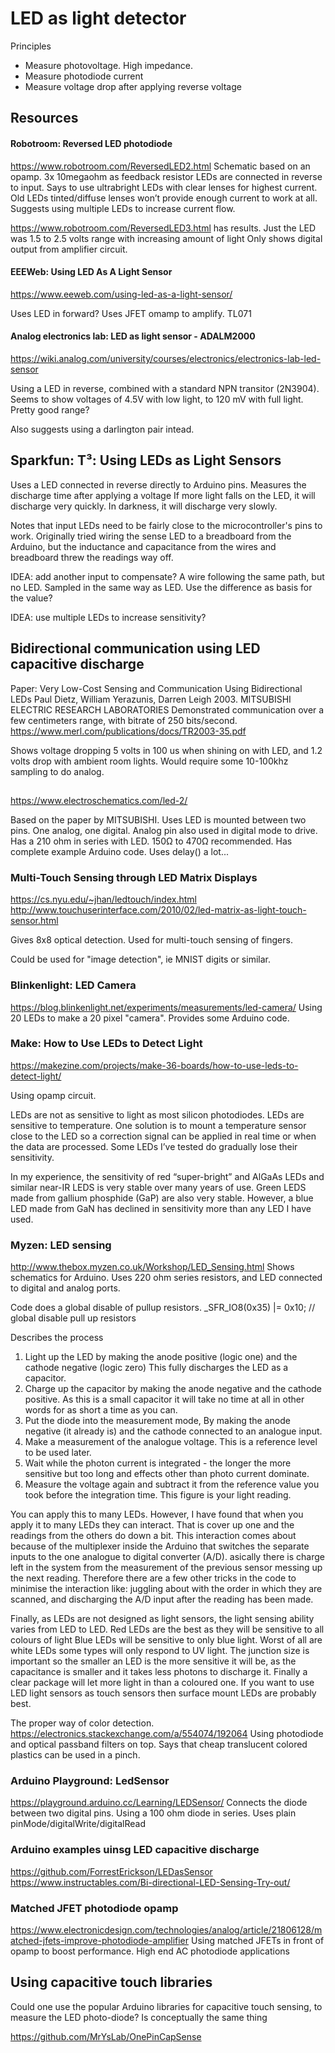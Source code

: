 
# LED as light detector

Principles

- Measure photovoltage. High impedance.
- Measure photodiode current
- Measure voltage drop after applying reverse voltage 

## Resources

#### Robotroom: Reversed LED photodiode
https://www.robotroom.com/ReversedLED2.html
Schematic based on an opamp. 3x 10megaohm as feedback resistor
LEDs are connected in reverse to input.
Says to use ultrabright LEDs with clear lenses for highest current.
Old LEDs tinted/diffuse lenses won’t provide enough current to work at all.
Suggests using multiple LEDs to increase current flow.

https://www.robotroom.com/ReversedLED3.html
has results.
Just the LED was 1.5 to 2.5 volts range with increasing amount of light
Only shows digital output from amplifier circuit.

#### EEEWeb: Using LED As A Light Sensor
https://www.eeweb.com/using-led-as-a-light-sensor/

Uses LED in forward?
Uses JFET omamp to amplify. TL071

#### Analog electronics lab: LED as light sensor - ADALM2000
https://wiki.analog.com/university/courses/electronics/electronics-lab-led-sensor

Using a LED in reverse, combined with a standard NPN transitor (2N3904).
Seems to show voltages of 4.5V with low light, to 120 mV with full light.
Pretty good range?


Also suggests using a darlington pair intead.

## Sparkfun: T³: Using LEDs as Light Sensors

Uses a LED connected in reverse directly to Arduino pins.
Measures the discharge time after applying a voltage
If more light falls on the LED, it will discharge very quickly. In darkness, it will discharge very slowly.

Notes that input LEDs need to be fairly close to the microcontroller's pins to work.
Originally tried wiring the sense LED to a breadboard from the Arduino,
but the inductance and capacitance from the wires and breadboard threw the readings way off.

IDEA: add another input to compensate?
A wire following the same path, but no LED.
Sampled in the same way as LED. Use the difference as basis for the value?

IDEA: use multiple LEDs to increase sensitivity?

## Bidirectional communication using LED capacitive discharge

Paper: Very Low-Cost Sensing and Communication Using Bidirectional LEDs
Paul Dietz, William Yerazunis, Darren Leigh
2003.
MITSUBISHI ELECTRIC RESEARCH LABORATORIES
Demonstrated communication over a few centimeters range,
with bitrate of 250 bits/second.
https://www.merl.com/publications/docs/TR2003-35.pdf

Shows voltage dropping 5 volts in 100 us when shining on with LED,
and 1.2 volts drop with ambient room lights.
Would require some 10-100khz sampling to do analog.

##

https://www.electroschematics.com/led-2/

Based on the paper by MITSUBISHI.
Uses
LED is mounted between two pins. One analog, one digital.
Analog pin also used in digital mode to drive.
Has a 210 ohm in series with LED. 150Ω to 470Ω recommended.
Has complete example Arduino code.
Uses delay() a lot...

### Multi-Touch Sensing through LED Matrix Displays 
https://cs.nyu.edu/~jhan/ledtouch/index.html
http://www.touchuserinterface.com/2010/02/led-matrix-as-light-touch-sensor.html

Gives 8x8 optical detection.
Used for multi-touch sensing of fingers.

Could be used for "image detection", ie MNIST digits or similar.



### Blinkenlight: LED Camera
https://blog.blinkenlight.net/experiments/measurements/led-camera/
Using 20 LEDs to make a 20 pixel "camera".
Provides some Arduino code.

### Make: How to Use LEDs to Detect Light 
https://makezine.com/projects/make-36-boards/how-to-use-leds-to-detect-light/

Using opamp circuit.

LEDs are not as sensitive to light as most silicon photodiodes.
LEDs are sensitive to temperature. 
One solution is to mount a temperature sensor close to the LED so a correction signal can be applied in real time or when the data are processed.
Some LEDs I’ve tested do gradually lose their sensitivity.

In my experience, the sensitivity of red “super-bright” and AlGaAs LEDs and similar near-IR LEDS is very stable over many years of use.
Green LEDS made from gallium phosphide (GaP) are also very stable.
However, a blue LED made from GaN has declined in sensitivity more than any LED I have used.


### Myzen: LED sensing
http://www.thebox.myzen.co.uk/Workshop/LED_Sensing.html
Shows schematics for Arduino. Uses 220 ohm series resistors, and LED connected to digital and analog ports.

Code does a global disable of pullup resistors.
_SFR_IO8(0x35) |= 0x10;   // global disable pull up resistors

Describes the process

1. Light up the LED by making the anode positive (logic one) and the cathode negative (logic zero)
This fully discharges the LED as a capacitor.
2. Charge up the capacitor by making the anode negative and the cathode positive.
As this is a small capacitor it will take no time at all in other words for as short a time as you can.
3. Put the diode into the measurement mode,
By making the anode negative (it already is) and the cathode connected to an analogue input.
4. Make a measurement of the analogue voltage.
This is a reference level to be used later.
5. Wait while the photon current is integrated - the longer the more sensitive but too long and effects other than photo current dominate.
6. Measure the voltage again and subtract it from the reference value you took before the integration time. This figure is your light reading.

You can apply this to many LEDs.
However, I have found that when you apply it to many LEDs they can interact.
That is cover up one and the readings from the others do down a bit.
This interaction comes about because of the multiplexer inside the Arduino that switches the separate inputs to the one analogue to digital converter (A/D). 
asically there is charge left in the system from the measurement of the previous sensor messing up the next reading.
Therefore there are a few other tricks in the code to minimise the interaction like:
juggling about with the order in which they are scanned,
and discharging the A/D input after the reading has been made.

Finally, as LEDs are not designed as light sensors, the light sensing ability varies from LED to LED.
Red LEDs are the best as they will be sensitive to all colours of light
Blue LEDs will be sensitive to only blue light.
Worst of all are white LEDs some types will only respond to UV light.
The junction size is important so the smaller an LED is the more sensitive it will be,
as the capacitance is smaller and it takes less photons to discharge it.
Finally a clear package will let more light in than a coloured one.
If you want to use LED light sensors as touch sensors then surface mount LEDs are probably best.

The proper way of color detection.
https://electronics.stackexchange.com/a/554074/192064
Using photodiode and optical passband filters on top.
Says that cheap translucent colored plastics can be used in a pinch.

### Arduino Playground: LedSensor

https://playground.arduino.cc/Learning/LEDSensor/
Connects the diode between two digital pins.
Using a 100 ohm diode in series.
Uses plain pinMode/digitalWrite/digitalRead


### Arduino examples uinsg LED capacitive discharge

https://github.com/ForrestErickson/LEDasSensor
https://www.instructables.com/Bi-directional-LED-Sensing-Try-out/


### Matched JFET photodiode opamp 
https://www.electronicdesign.com/technologies/analog/article/21806128/matched-jfets-improve-photodiode-amplifier
Using matched JFETs in front of opamp to boost performance.
High end AC photodiode applications

## Using capacitive touch libraries

Could one use the popular Arduino libraries for capacitive touch sensing,
to measure the LED photo-diode?
Is conceptually the same thing

https://github.com/MrYsLab/OnePinCapSense



